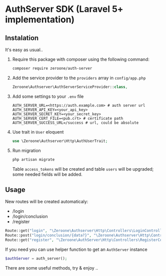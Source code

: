 # AuthServer SDK (Laravel 5+ implementation)

## Instalation

It's easy as usual..

1. Require this package with composer using the following command:
   
   ```bash
   composer require zeroone/auth-server
   ```
   
2. Add the service provider to the `providers` array in `config/app.php`

   ```php
   Zeroone\Authserver\AuthServerServiceProvider::class,
   ```
   
3. Add some settings to your `.env` file 
    
   ```env
   AUTH_SERVER_URL=<https://auth.example.com> # auth server url
   AUTH_SERVER_API_KEY=<your_api_key> 
   AUTH_SERVER_SECRET_KEY=<your_secret_key>
   AUTH_SERVER_CERT_FILE=<pub.crt> # certificate path
   AUTH_SERVER_SUCCESS_URL=/success # url, could be absolute
   ```

4. Use trait in `User` eloquent

    ```php
    use \Zeroone\Authserver\Http\AuthUserTrait;
    ```

5. Run migration 

   ```bash
   php artisan migrate

   ```
    
   Table `access_tokens` will be created and table `users` will be upgraded; some needed fields will be added.
   
   
## Usage
   
New routes will be created automaticaly:

- /login
- /login/conclusion
- /register


```php
Route::get("login", "\Zeroone\Authserver\Http\Controllers\LoginController@getLogin")->name("login");
Route::post("login/conclusion/{data?}", "\Zeroone\Authserver\Http\Controllers\LoginController@conclusion")->name("login.conclusion");
Route::get("register", "\Zeroone\AuthServer\Http\Controllers\RegisterController@getRegister")->name("register");
```

If you need you can use helper function to get an `AuthServer` instance

```php
$authServer = auth_server();
```

There are some useful methods, try & enjoy ..
